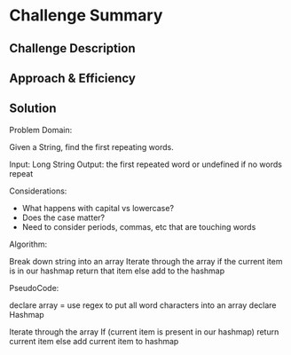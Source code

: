 # Challenge Summary

<!-- Short summary or background information -->

## Challenge Description

<!-- Description of the challenge -->

## Approach & Efficiency

<!-- What approach did you take? Why? What is the Big O space/time for this approach? -->

## Solution

<!-- Embedded whiteboard image -->

Problem Domain:

Given a String, find the first repeating words.

Input: Long String
Output: the first repeated word or undefined if no words repeat

Considerations:

- What happens with capital vs lowercase?
- Does the case matter?
- Need to consider periods, commas, etc that are touching words

Algorithm:

Break down string into an array
Iterate through the array
if the current item is in our hashmap
return that item
else add to the hashmap

PseudoCode:

declare array = use regex to put all word characters into an array
declare Hashmap

Iterate through the array
If (current item is present in our hashmap)
return current item
else
add current item to hashmap
